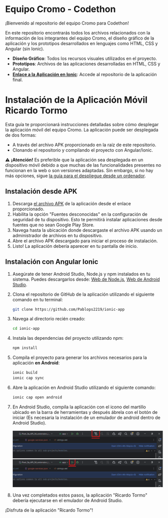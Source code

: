 # Equipo Cromo - Codethon

¡Bienvenido al repositorio del equipo Cromo para Codethon!

En este repositorio encontrarás todos los archivos relacionados con la información de los integrantes del equipo Cromo, el diseño gráfico de la aplicación y los prototipos desarrollados en lenguajes como HTML, CSS y Angular (sin Ionic).

- **Diseño Gráfico**: Todos los recursos visuales utilizados en el proyecto.
- **Prototipos**: Archivos de las aplicaciones desarrolladas en HTML, CSS y Angular.
- **[Enlace a la Aplicación en Ionic](https://github.com/Pablops2219/ionic-app)**: Accede al repositorio de la aplicación final.

# Instalación de la Aplicación Móvil Ricardo Tormo

Esta guía te proporcionará instrucciones detalladas sobre cómo desplegar la aplicación móvil del equipo Cromo. La aplicación puede ser desplegada de dos formas:

- A través del archivo APK proporcionado en la raíz de este repositorio.
- Clonando el repositorio y compilando el proyecto con Angular/Ionic.

:warning: **¡Atención!** Es preferible que la aplicación sea desplegada en un dispositivo móvil debido a que muchas de las funcionalidades presentes no funcionan en la web o son versiones adaptadas. Sin embargo, si no hay más opciones, sigue [la guía para el despliegue desde un ordenador](#instalacion-con-angular-ionic).

## Instalación desde APK

1. Descarga [el archivo APK](RicardoTormo.apk) de la aplicación desde el enlace proporcionado.
2. Habilita la opción "Fuentes desconocidas" en la configuración de seguridad de tu dispositivo. Esto te permitirá instalar aplicaciones desde fuentes que no sean Google Play Store.
3. Navega hasta la ubicación donde descargaste el archivo APK usando un administrador de archivos en tu dispositivo.
4. Abre el archivo APK descargado para iniciar el proceso de instalación.
5. Listo! La aplicación debería aparecer en tu pantalla de inicio.

## Instalación con Angular Ionic

1. Asegúrate de tener Android Studio, Node.js y npm instalados en tu sistema. Puedes descargarlos desde: [Web de Node.js](https://nodejs.org/), [Web de Android Studio](https://developer.android.com/studio?hl=es-419).
2. Clona el repositorio de GitHub de la aplicación utilizando el siguiente comando en tu terminal:

   ```bash
   git clone https://github.com/Pablops2219/ionic-app
   ```

3. Navega al directorio recién creado:

   ```bash
   cd ionic-app
   ```

4. Instala las dependencias del proyecto utilizando npm:

   ```bash
   npm install
   ```

5. Compila el proyecto para generar los archivos necesarios para la aplicación **en Android**:

   ```bash
   ionic build
   ionic cap sync
   ```

6. Abre la aplicación en Android Studio utilizando el siguiente comando:

   ```bash
   ionic cap open android
   ```

7. En Android Studio, compila la aplicación con el icono del martillo ubicado en la barra de herramientas y después ábrela con el botón de iniciar (Es necesaria la instalación de un emulador de android dentro de Android Studio).

   ![Instalación 1](img/install1.png) ![Instalación 2](img/install2.png)

8. Una vez completados estos pasos, la aplicación "Ricardo Tormo" debería ejecutarse en el emulador de Android Studio.

¡Disfruta de la aplicación "Ricardo Tormo"!
